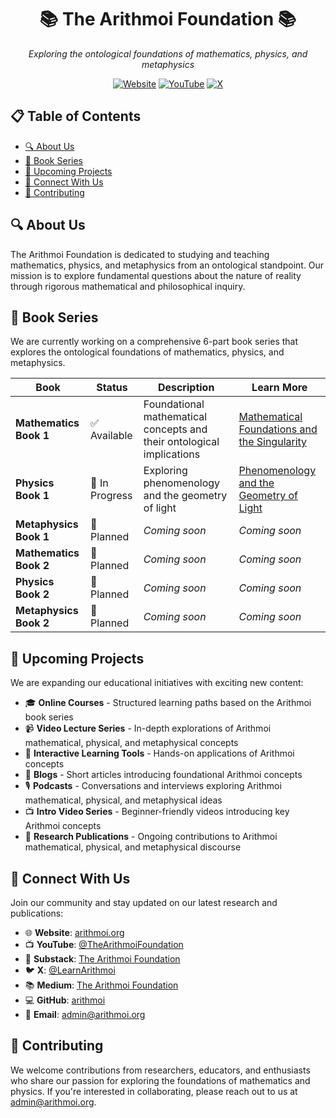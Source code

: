 <div align="center">

<h1> 📚 The Arithmoi Foundation 📚 </h1>

*Exploring the ontological foundations of mathematics, physics, and metaphysics*

[![Website](https://img.shields.io/badge/Website-arithmoi.org-blue)](https://arithmoi.org)
[![YouTube](https://img.shields.io/badge/YouTube-TheArithmoiFoundation-red)](https://www.youtube.com/@TheArithmoiFoundation)
[![X](https://img.shields.io/badge/X-@LearnArithmoi-1DA1F2)](https://x.com/LearnArithmoi)

</div>

<h2> 📋 Table of Contents</h2>

- [🔍 About Us](#-about-us)
- [📖 Book Series](#-book-series)
- [🚀 Upcoming Projects](#-upcoming-projects)
- [🔗 Connect With Us](#-connect-with-us)
- [👥 Contributing](#-contributing)

## 🔍 About Us

The Arithmoi Foundation is dedicated to studying and teaching mathematics, physics, and metaphysics from an ontological standpoint. Our mission is to explore fundamental questions about the nature of reality through rigorous mathematical and philosophical inquiry.

## 📖 Book Series

We are currently working on a comprehensive 6-part book series that explores the ontological foundations of mathematics, physics, and metaphysics.

| Book | Status | Description | Learn More |
|------|--------|-------------|------------|
| **Mathematics Book 1** | ✅ Available | Foundational mathematical concepts and their ontological implications | [Mathematical Foundations and the Singularity](https://arithmoi.org/mathematical-foundations-and-the-singularity) |
| **Physics Book 1** | 🚧 In Progress | Exploring phenomenology and the geometry of light | [Phenomenology and the Geometry of Light](https://arithmoi.org/phenomenology-and-the-geometry-of-light) |
| **Metaphysics Book 1** | 📅 Planned | *Coming soon* | *Coming soon* |
| **Mathematics Book 2** | 📅 Planned | *Coming soon* | *Coming soon* |
| **Physics Book 2** | 📅 Planned | *Coming soon* | *Coming soon* |
| **Metaphysics Book 2** | 📅 Planned | *Coming soon* | *Coming soon* |

## 🚀 Upcoming Projects

We are expanding our educational initiatives with exciting new content:

- 🎓 **Online Courses** - Structured learning paths based on the Arithmoi book series
- 📹 **Video Lecture Series** - In-depth explorations of Arithmoi mathematical, physical, and metaphysical concepts
- 🧮 **Interactive Learning Tools** - Hands-on applications of Arithmoi concepts
- 📝 **Blogs** - Short articles introducing foundational Arithmoi concepts
- 🎙️ **Podcasts** - Conversations and interviews exploring Arithmoi mathematical, physical, and metaphysical ideas
- 📺 **Intro Video Series** - Beginner-friendly videos introducing key Arithmoi concepts
- 🔬 **Research Publications** - Ongoing contributions to Arithmoi mathematical, physical, and metaphysical discourse

## 🔗 Connect With Us

Join our community and stay updated on our latest research and publications:

- 🌐 **Website**: [arithmoi.org](https://arithmoi.org)
- 📺 **YouTube**: [@TheArithmoiFoundation](https://www.youtube.com/@TheArithmoiFoundation)
- 📝 **Substack**: [The Arithmoi Foundation](https://substack.com/@thearithmoifoundation)
- 🐦 **X**: [@LearnArithmoi](https://x.com/LearnArithmoi)
- 📚 **Medium**: [The Arithmoi Foundation](https://medium.com/@thearithmoifoundation)
- 💻 **GitHub**: [arithmoi](https://github.com/arithmoi)
- 📧 **Email**: [admin@arithmoi.org](mailto:admin@arithmoi.org)

## 👥 Contributing

We welcome contributions from researchers, educators, and enthusiasts who share our passion for exploring the foundations of mathematics and physics. If you're interested in collaborating, please reach out to us at [admin@arithmoi.org](mailto:admin@arithmoi.org).